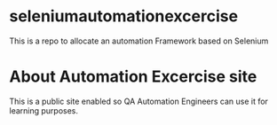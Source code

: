 # seleniumautomationexcercise
This is a repo to allocate an automation Framework based on Selenium

# About Automation Excercise site

This is a public site enabled so QA Automation Engineers can use it for learning purposes.
